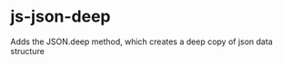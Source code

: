 js-json-deep
============

Adds the JSON.deep method, which creates a deep copy of json data structure